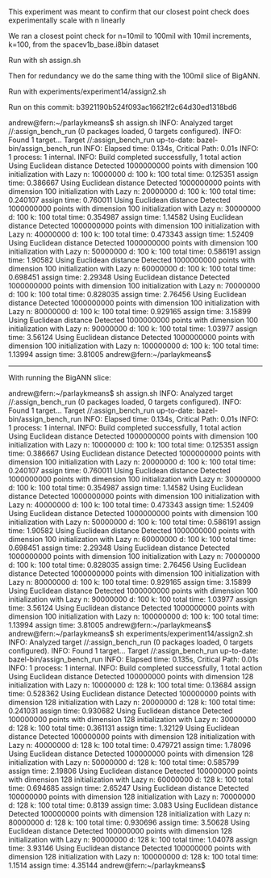 This experiment was meant to confirm that our closest point
check does experimentally scale with n linearly

We ran a closest point check for n=10mil to 100mil with 10mil 
increments, k=100, from the spacev1b_base.i8bin dataset

Run with sh assign.sh

Then for redundancy we do the same thing with the 100mil 
slice of BigANN.

Run with experiments/experiment14/assign2.sh

Run on this commit:
b3921190b524f093ac16621f2c64d30ed1318bd6


andrew@fern:~/parlaykmeans$ sh assign.sh
INFO: Analyzed target //:assign_bench_run (0 packages loaded, 0 targets configured).
INFO: Found 1 target...
Target //:assign_bench_run up-to-date:
  bazel-bin/assign_bench_run
INFO: Elapsed time: 0.134s, Critical Path: 0.01s
INFO: 1 process: 1 internal.
INFO: Build completed successfully, 1 total action
Using Euclidean distance
Detected 1000000000 points with dimension 100
 initialization with Lazy
n:              10000000
d:              100
k:              100
total time:     0.125351
assign time:    0.386667
Using Euclidean distance
Detected 1000000000 points with dimension 100
 initialization with Lazy
n:              20000000
d:              100
k:              100
total time:     0.240107
assign time:    0.760011
Using Euclidean distance
Detected 1000000000 points with dimension 100
 initialization with Lazy
n:              30000000
d:              100
k:              100
total time:     0.354987
assign time:    1.14582
Using Euclidean distance
Detected 1000000000 points with dimension 100
 initialization with Lazy
n:              40000000
d:              100
k:              100
total time:     0.473343
assign time:    1.52409
Using Euclidean distance
Detected 1000000000 points with dimension 100
 initialization with Lazy
n:              50000000
d:              100
k:              100
total time:     0.586191
assign time:    1.90582
Using Euclidean distance
Detected 1000000000 points with dimension 100
 initialization with Lazy
n:              60000000
d:              100
k:              100
total time:     0.698451
assign time:    2.29348
Using Euclidean distance
Detected 1000000000 points with dimension 100
 initialization with Lazy
n:              70000000
d:              100
k:              100
total time:     0.828035
assign time:    2.76456
Using Euclidean distance
Detected 1000000000 points with dimension 100
 initialization with Lazy
n:              80000000
d:              100
k:              100
total time:     0.929165
assign time:    3.15899
Using Euclidean distance
Detected 1000000000 points with dimension 100
 initialization with Lazy
n:              90000000
d:              100
k:              100
total time:     1.03977
assign time:    3.56124
Using Euclidean distance
Detected 1000000000 points with dimension 100
 initialization with Lazy
n:              100000000
d:              100
k:              100
total time:     1.13994
assign time:    3.81005
andrew@fern:~/parlaykmeans$ 
_____________________________________


With running the BigANN slice:

andrew@fern:~/parlaykmeans$ sh assign.sh
INFO: Analyzed target //:assign_bench_run (0 packages loaded, 0 targets configured).
INFO: Found 1 target...
Target //:assign_bench_run up-to-date:
  bazel-bin/assign_bench_run
INFO: Elapsed time: 0.134s, Critical Path: 0.01s
INFO: 1 process: 1 internal.
INFO: Build completed successfully, 1 total action
Using Euclidean distance
Detected 1000000000 points with dimension 100
 initialization with Lazy
n:              10000000
d:              100
k:              100
total time:     0.125351
assign time:    0.386667
Using Euclidean distance
Detected 1000000000 points with dimension 100
 initialization with Lazy
n:              20000000
d:              100
k:              100
total time:     0.240107
assign time:    0.760011
Using Euclidean distance
Detected 1000000000 points with dimension 100
 initialization with Lazy
n:              30000000
d:              100
k:              100
total time:     0.354987
assign time:    1.14582
Using Euclidean distance
Detected 1000000000 points with dimension 100
 initialization with Lazy
n:              40000000
d:              100
k:              100
total time:     0.473343
assign time:    1.52409
Using Euclidean distance
Detected 1000000000 points with dimension 100
 initialization with Lazy
n:              50000000
d:              100
k:              100
total time:     0.586191
assign time:    1.90582
Using Euclidean distance
Detected 1000000000 points with dimension 100
 initialization with Lazy
n:              60000000
d:              100
k:              100
total time:     0.698451
assign time:    2.29348
Using Euclidean distance
Detected 1000000000 points with dimension 100
 initialization with Lazy
n:              70000000
d:              100
k:              100
total time:     0.828035
assign time:    2.76456
Using Euclidean distance
Detected 1000000000 points with dimension 100
 initialization with Lazy
n:              80000000
d:              100
k:              100
total time:     0.929165
assign time:    3.15899
Using Euclidean distance
Detected 1000000000 points with dimension 100
 initialization with Lazy
n:              90000000
d:              100
k:              100
total time:     1.03977
assign time:    3.56124
Using Euclidean distance
Detected 1000000000 points with dimension 100
 initialization with Lazy
n:              100000000
d:              100
k:              100
total time:     1.13994
assign time:    3.81005
andrew@fern:~/parlaykmeans$ 
andrew@fern:~/parlaykmeans$ sh experiments/experiment14/assign2.sh
INFO: Analyzed target //:assign_bench_run (0 packages loaded, 0 targets configured).
INFO: Found 1 target...
Target //:assign_bench_run up-to-date:
  bazel-bin/assign_bench_run
INFO: Elapsed time: 0.135s, Critical Path: 0.01s
INFO: 1 process: 1 internal.
INFO: Build completed successfully, 1 total action
Using Euclidean distance
Detected 100000000 points with dimension 128
 initialization with Lazy
n:              10000000
d:              128
k:              100
total time:     0.13684
assign time:    0.528362
Using Euclidean distance
Detected 100000000 points with dimension 128
 initialization with Lazy
n:              20000000
d:              128
k:              100
total time:     0.241031
assign time:    0.930682
Using Euclidean distance
Detected 100000000 points with dimension 128
 initialization with Lazy
n:              30000000
d:              128
k:              100
total time:     0.361131
assign time:    1.32129
Using Euclidean distance
Detected 100000000 points with dimension 128
 initialization with Lazy
n:              40000000
d:              128
k:              100
total time:     0.479721
assign time:    1.78096
Using Euclidean distance
Detected 100000000 points with dimension 128
 initialization with Lazy
n:              50000000
d:              128
k:              100
total time:     0.585799
assign time:    2.19806
Using Euclidean distance
Detected 100000000 points with dimension 128
 initialization with Lazy
n:              60000000
d:              128
k:              100
total time:     0.694685
assign time:    2.65247
Using Euclidean distance
Detected 100000000 points with dimension 128
 initialization with Lazy
n:              70000000
d:              128
k:              100
total time:     0.8139
assign time:    3.083
Using Euclidean distance
Detected 100000000 points with dimension 128
 initialization with Lazy
n:              80000000
d:              128
k:              100
total time:     0.930696
assign time:    3.50628
Using Euclidean distance
Detected 100000000 points with dimension 128
 initialization with Lazy
n:              90000000
d:              128
k:              100
total time:     1.04078
assign time:    3.93146
Using Euclidean distance
Detected 100000000 points with dimension 128
 initialization with Lazy
n:              100000000
d:              128
k:              100
total time:     1.1514
assign time:    4.35144
andrew@fern:~/parlaykmeans$ 